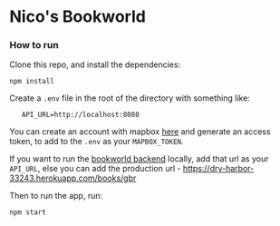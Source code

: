 # Nico's Bookworld

### How to run
Clone this repo, and install the dependencies:

```npm install```

Create a `.env` file in the root of the directory with something like:

```MAPBOX_TOKEN=xxxxxxxxxxxxxx
   API_URL=http://localhost:8080
```

You can create an account with mapbox [here](https://mapbox.com) and generate an access token, to add to the `.env` as your `MAPBOX_TOKEN`.

If you want to run the [bookworld backend](https://github.com/ewansheldon/bookworld-api) locally, add that url as your `API_URL`, else you can add the production url - https://dry-harbor-33243.herokuapp.com/books/gbr 

Then to run the app, run:

```npm start```